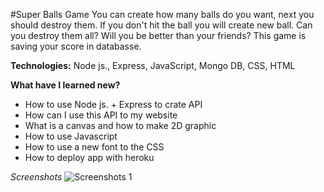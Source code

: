 #Super Balls Game
You can create how many balls do you want, next you should destroy them. If you don't hit the ball you will create new ball. Can you destroy them all? Will you be better than your friends? This game is saving your score in databasse.

**Technologies:** Node js., Express, JavaScript, Mongo DB, CSS, HTML

**What have I learned new?**
  * How to use Node js. + Express to crate API
  * How can I use this API to my website
  * What is a canvas and how to make 2D graphic
  * How to use Javascript
  * How to use a new font to the CSS
  * How to deploy app with heroku

*Screenshots*
![Screenshots 1]("screenshots/1.png")